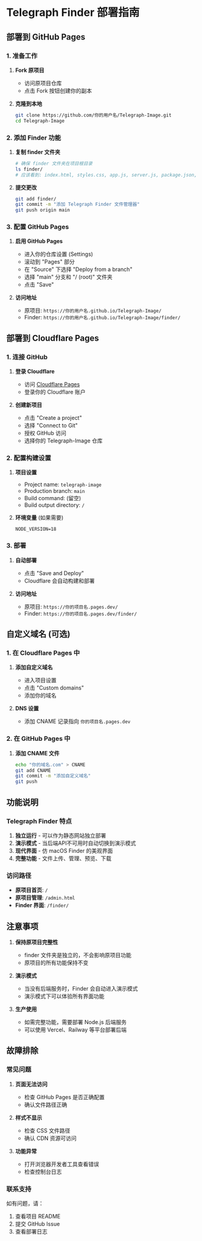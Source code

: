# Telegraph Finder 部署指南

## 部署到 GitHub Pages

### 1. 准备工作

1. **Fork 原项目**
   - 访问原项目仓库
   - 点击 Fork 按钮创建你的副本

2. **克隆到本地**
   ```bash
   git clone https://github.com/你的用户名/Telegraph-Image.git
   cd Telegraph-Image
   ```

### 2. 添加 Finder 功能

1. **复制 finder 文件夹**
   ```bash
   # 确保 finder 文件夹在项目根目录
   ls finder/
   # 应该看到: index.html, styles.css, app.js, server.js, package.json, README.md
   ```

2. **提交更改**
   ```bash
   git add finder/
   git commit -m "添加 Telegraph Finder 文件管理器"
   git push origin main
   ```

### 3. 配置 GitHub Pages

1. **启用 GitHub Pages**
   - 进入你的仓库设置 (Settings)
   - 滚动到 "Pages" 部分
   - 在 "Source" 下选择 "Deploy from a branch"
   - 选择 "main" 分支和 "/ (root)" 文件夹
   - 点击 "Save"

2. **访问地址**
   - 原项目: `https://你的用户名.github.io/Telegraph-Image/`
   - Finder: `https://你的用户名.github.io/Telegraph-Image/finder/`

## 部署到 Cloudflare Pages

### 1. 连接 GitHub

1. **登录 Cloudflare**
   - 访问 [Cloudflare Pages](https://pages.cloudflare.com/)
   - 登录你的 Cloudflare 账户

2. **创建新项目**
   - 点击 "Create a project"
   - 选择 "Connect to Git"
   - 授权 GitHub 访问
   - 选择你的 Telegraph-Image 仓库

### 2. 配置构建设置

1. **项目设置**
   - Project name: `telegraph-image`
   - Production branch: `main`
   - Build command: (留空)
   - Build output directory: `/`

2. **环境变量** (如果需要)
   ```
   NODE_VERSION=18
   ```

### 3. 部署

1. **自动部署**
   - 点击 "Save and Deploy"
   - Cloudflare 会自动构建和部署

2. **访问地址**
   - 原项目: `https://你的项目名.pages.dev/`
   - Finder: `https://你的项目名.pages.dev/finder/`

## 自定义域名 (可选)

### 1. 在 Cloudflare Pages 中

1. **添加自定义域名**
   - 进入项目设置
   - 点击 "Custom domains"
   - 添加你的域名

2. **DNS 设置**
   - 添加 CNAME 记录指向 `你的项目名.pages.dev`

### 2. 在 GitHub Pages 中

1. **添加 CNAME 文件**
   ```bash
   echo "你的域名.com" > CNAME
   git add CNAME
   git commit -m "添加自定义域名"
   git push
   ```

## 功能说明

### Telegraph Finder 特点

1. **独立运行** - 可以作为静态网站独立部署
2. **演示模式** - 当后端API不可用时自动切换到演示模式
3. **现代界面** - 仿 macOS Finder 的美观界面
4. **完整功能** - 文件上传、管理、预览、下载

### 访问路径

- **原项目首页**: `/`
- **原项目管理**: `/admin.html`
- **Finder 界面**: `/finder/`

## 注意事项

1. **保持原项目完整性**
   - finder 文件夹是独立的，不会影响原项目功能
   - 原项目的所有功能保持不变

2. **演示模式**
   - 当没有后端服务时，Finder 会自动进入演示模式
   - 演示模式下可以体验所有界面功能

3. **生产使用**
   - 如需完整功能，需要部署 Node.js 后端服务
   - 可以使用 Vercel、Railway 等平台部署后端

## 故障排除

### 常见问题

1. **页面无法访问**
   - 检查 GitHub Pages 是否正确配置
   - 确认文件路径正确

2. **样式不显示**
   - 检查 CSS 文件路径
   - 确认 CDN 资源可访问

3. **功能异常**
   - 打开浏览器开发者工具查看错误
   - 检查控制台日志

### 联系支持

如有问题，请：
1. 查看项目 README
2. 提交 GitHub Issue
3. 查看部署日志
